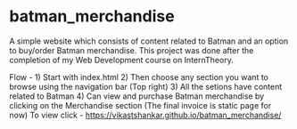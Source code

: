 # batman_merchandise
A simple website which consists of content related to Batman and an option to buy/order Batman merchandise.
This project was done after the completion of my Web Development course on InternTheory.

Flow - 1) Start with index.html
       2) Then choose any section you want to browse using the navigation bar (Top right)
       3) All the setions have content related to Batman
       4) Can view and purchase Batman merchandise by clicking on the Merchandise section (The final invoice is static page for now)
       To view click - https://vikastshankar.github.io/batman_merchandise/
       
